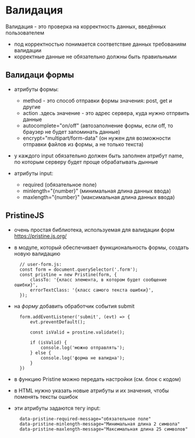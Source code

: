# Валидация
Валидация - это проверка на корректность данных, введённых пользователем
* под корректностью понимается соответствие данных требованиям валидации
* корректные данные не обязательно должны быть правильными

## Валидаци формы
* атрибуты формы:
	- method - это способ отправки формы
		значения: post, get и другие
	- action  .здесь значение - это адрес сервера, куда нужно отпрвить данные
	- autocomplete="on/off" (автозаполнение формы, если off, то браузер не будет запоминать данные)
	- encrypt="multipart/form-data" (он нужен для возможности отправки файлов из формы, а не только текста)

* у каждого input обязательно должен быть заполнен атрибут name, по которым серверу будет проще обрабатывать дынные	
* атрибуты input:
	- required (обязательное поле)
	- minlength="{number}" (минимальная длина данных ввода)
	- maxlength="{number}" (максимальная длина данных ввода)


## PristineJS 
* очень простая библиотека, используемая для валидации форм
<a href="https://pristine.js.org/">https://pristine.js.org/</a>

* в модуле, который обеспечивает функциональность формы, создать новую валидацию

		// user-form.js:
		const form = document.querySelector('.form');
		const pristine = new Pristine(form, {
			classTo: '{класс элемента, в котором будет сообщение ошибки}',
			errorTextClass: '{класс самого текста ошибки}',
		});

* на <i>форму</i> добавить обработчик события submit

		form.addEventListener('submit', (evt) => {
			evt.preventDefault();

			const isValid = prostine.validate();

			if (isValid) {
				console.log('можно отправлять');
			} else {
				console.log('форма не валидна');
			}
		})

* в функцию Pristine можно передать настройки (см. блок с кодом)

* в HTML нужно указать новые атрибуты и их значения, чтобы поменять тексты ошибок
* эти атрибуты задаются тегу input:
		
		data-pristine-required-message="обязательное поле"
		data-pristine-minlength-message="Минимальная длина 2 символа"
		data-pristine-maxlength-message="Максимальная длина 25 символов"